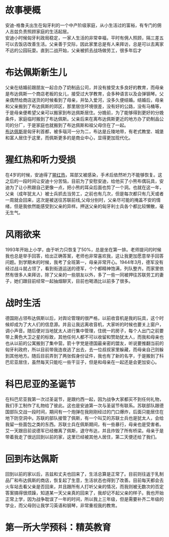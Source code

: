 # 故事梗概
安迪-格鲁夫出生在匈牙利的一个中产阶级家庭，从小生活过的富裕，有专门的佣人吉兹负责照顾家庭的生活起居。<br/>
安迪小时候匈牙利政局稳定，一家人生活的非常幸福，平时有佣人照顾，隔三差五可以去饭店改善生活。父亲善于交际，因此家里总是有人来拜访，总是可以去离家不远的公园玩耍。直到二战开始，父亲被抓去战场做劳工，很多年后才
# 布达佩斯新生儿
父亲在结婚前跟朋友一起合办了奶制品公司，并没有接受太多良好的教育，而母亲是布达佩斯一个商店老板的女儿，接受过大学教育，会多种语言以及会弹钢琴。父亲偶然给商店送货的时候看到了母亲，并坠入爱河，没多久便结婚。结婚后，母亲和父亲搬到了布达佩斯的郊区，那里居住环境很差，没有好的公路，没有马桶等，于是母亲便希望父亲可以搬家到布达佩斯居住。分娩前，为了能够得到更好的分娩条件，家庭临时搬到了布达佩斯。父亲后来在离布达佩斯更近的地方办了奶制品公司的分厂，于是家庭也就搬到了布达佩斯和祖父母住在了一起。<br/>
[布达佩斯](https://baike.baidu.com/item/%E5%B8%83%E8%BE%BE%E4%BD%A9%E6%96%AF/21868?fr=aladdin)是匈牙利首都，被多瑙河一分为二，布达是丘陵地带，有老式教堂、城堡和富人居住于这里，而佩斯更多的是商业中心，显得更加现代化。
# 猩红热和听力受损
在4岁的时候，安迪得了[猩红热](https://baike.baidu.com/item/%E7%8C%A9%E7%BA%A2%E7%83%AD)，耳部又被感染，手术后依然听力不能够恢复。这之后的一段时间让安迪十分苦恼，目前为了安慰安迪，给他买了小熊布偶玩具，安迪为了让小熊跟自己更像一点，把小熊的耳朵后面也剪了一个洞。也就在这一年，父亲（成年犹太人）被士兵抓去当劳工，之前也有几次，但是每次都只有几天或者一周就会回来，这次是被送往苏联前线,父母分别时，父亲尽可能的掩盖不安的情绪，但是我依然能感受到父亲的异样。押送父亲的匈牙利士兵各个都比较懒散，毫无生气。
# 风雨欲来
1993年开始上小学，由于听力只恢复了50%，总是坐在第一排。老师提问的时候我也总是举手回答，给出正确答案，老师也非常喜欢我，这让我更加愿意举手回答问题。到学期末的时候，我考了全班第一，母亲非常开心。1944年3月，德军没有经过战斗就占领了，看到街道运送的德军，个个都精神饱满，列队整齐。而家里依然有很多人来拜访，除了父亲的一些朋友以外，多了一些一同被押往苏联劳工的妻子，她们跟目前经常一起抽烟聊天，目前也喝酒比以前多了很多。
# 战时生活
德国刚占领布达佩斯以后，对舆论管理的很严格，以前收音机是我的玩具，这个时候却成为了大人们的信息源。并且让我远离收音机，大家听的时候也要关上窗户，调小声音。随后便对当地犹太人进行集中管理，住统一的房子，每个人出门之前要带上黄色大卫之星的标致，其他任何人都不可以收留和赞助犹太人，而我和母亲也也从以前的公寓搬到了集中营。箭十字党是德国最亲密的盟友，听说要推翻当前的匈牙利政府，所以目前带我连夜逃了出去，去一位叔叔家里躲藏，而母亲自己则躲到其他地方。随后目前弄到了两张假身份证件，我也有了新的名字，于是搬到了科巴尼亚居住，虽然每天只能吃一些干豆子，但是和母亲在一起还是会更加安心。
# 科巴尼亚的圣诞节
在科巴尼亚我第一次过圣诞节，是跟约西一起，因为战争大家都买不到任何礼物，我们手工制作了礼物给了彼此。这也是安迪第一次与圣诞节有联系。苏联部队跟德国部队交战一段时间，期间有一个炮弹在我刚刚经过的门口爆炸，后面只能居住在地下防空洞中。苏联的部队接管了佩斯，有一个叫艾的苏联士兵也是犹太人，会给我留一些面包之类的东西。苏联士兵在佩斯期间，有一些暴行，母亲也是受害者。艾一天跟目前说德军已经撤离了佩斯，退守布达，并且炸毁了所有桥梁。母亲于是带着我走了很远回到以前的家，这里已经被其他人居住，第二天便还给了我们。
# 回到布达佩斯
回到以前的家以后，吉兹和丈夫也回来了，生活总算是正常了。目前则往返于乳制品厂和布达佩斯的商店，恢复起了生意，生活状态也得到了改善。目前每天都会去火车站去看父亲是否回来，并且跟所有人打听父亲的情况，而我则被无数次的否定答案搞得很烦躁，知道某一天父亲真的回来了，我却记不起父亲的样子。我也开始正常上学，因为战争耽误了一年的时间，所以我上三年级，但是需要补齐二年级的学业，而父母则让我学习英语和钢琴，非常重视我的教育。
# 第一所大学预科：精英教育
